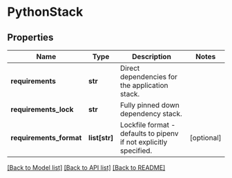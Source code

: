 # PythonStack

## Properties
Name | Type | Description | Notes
------------ | ------------- | ------------- | -------------
**requirements** | **str** | Direct dependencies for the application stack. |
**requirements_lock** | **str** | Fully pinned down dependency stack. |
**requirements_format** | **list[str]** | Lockfile format - defaults to pipenv if not explicitly specified.  | [optional]

[[Back to Model list]](../README.md#documentation-for-models) [[Back to API list]](../README.md#documentation-for-api-endpoints) [[Back to README]](../README.md)
